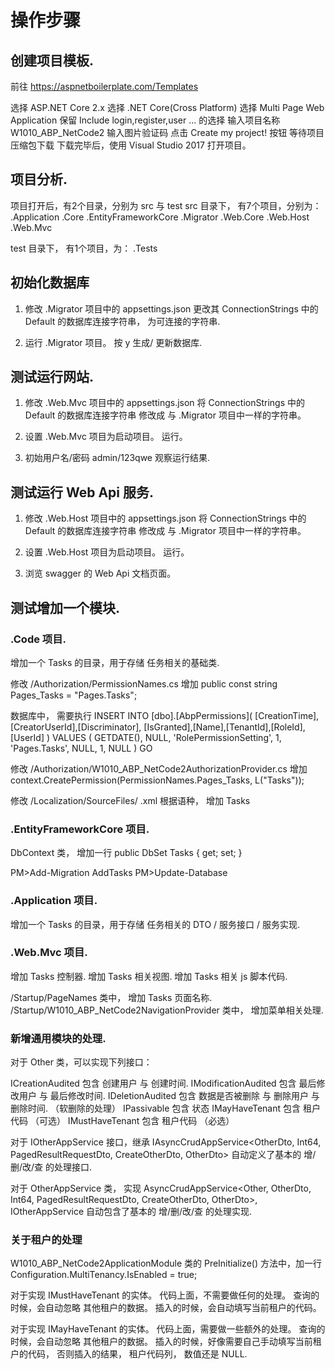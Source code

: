 # 操作步骤



## 创建项目模板.

前往 https://aspnetboilerplate.com/Templates

选择 ASP.NET Core 2.x
选择 .NET Core(Cross Platform)
选择 Multi Page Web Application
保留 Include login,register,user ... 的选择
输入项目名称  W1010_ABP_NetCode2
输入图片验证码
点击 Create my project! 按钮
等待项目压缩包下载
下载完毕后，使用 Visual Studio 2017 打开项目。





## 项目分析.

项目打开后，有2个目录，分别为 src 与 test
src 目录下， 有7个项目，分别为：
    .Application
	.Core
	.EntityFrameworkCore
	.Migrator
	.Web.Core
	.Web.Host
	.Web.Mvc

test 目录下， 有1个项目，为：
    .Tests




## 初始化数据库

1. 修改 .Migrator 项目中的 appsettings.json
更改其 ConnectionStrings 中的 Default 的数据库连接字符串， 为可连接的字符串.

2. 运行	.Migrator 项目。
按 y 生成/ 更新数据库.
	


## 测试运行网站.

1. 修改 .Web.Mvc 项目中的 appsettings.json
将 ConnectionStrings 中的 Default 的数据库连接字符串
修改成 与  .Migrator 项目中一样的字符串。

2. 设置 .Web.Mvc 项目为启动项目。
运行。

3. 初始用户名/密码  admin/123qwe
观察运行结果.





## 测试运行 Web Api 服务.

1. 修改 .Web.Host 项目中的 appsettings.json
将 ConnectionStrings 中的 Default 的数据库连接字符串
修改成 与  .Migrator 项目中一样的字符串。



2. 设置 .Web.Host 项目为启动项目。
运行。


3. 浏览 swagger 的 Web Api 文档页面。






## 测试增加一个模块.

### .Code 项目.
增加一个 Tasks 的目录，用于存储 任务相关的基础类.

修改 /Authorization/PermissionNames.cs
增加 public const string Pages_Tasks = "Pages.Tasks";


数据库中， 需要执行
INSERT INTO [dbo].[AbpPermissions](
	[CreationTime],[CreatorUserId],[Discriminator],
	[IsGranted],[Name],[TenantId],[RoleId],[UserId]
) VALUES (
	GETDATE(),	NULL,	'RolePermissionSetting',
	1,	'Pages.Tasks',		NULL,  1,  NULL
)
GO


修改 /Authorization/W1010_ABP_NetCode2AuthorizationProvider.cs
增加 context.CreatePermission(PermissionNames.Pages_Tasks, L("Tasks"));



修改 /Localization/SourceFiles/ .xml
根据语种， 增加 <text name="Tasks">Tasks</text>




### .EntityFrameworkCore 项目.
DbContext 类， 增加一行
public DbSet<Task> Tasks { get; set; }

PM>Add-Migration AddTasks
PM>Update-Database





### .Application 项目.
增加一个 Tasks 的目录，用于存储 任务相关的 DTO / 服务接口 / 服务实现.


### .Web.Mvc 项目.
增加 Tasks 控制器.
增加 Tasks 相关视图.
增加 Tasks 相关 js 脚本代码.

/Startup/PageNames 类中， 增加 Tasks 页面名称.
/Startup/W1010_ABP_NetCode2NavigationProvider 类中， 增加菜单相关处理.








### 新增通用模块的处理.

对于 Other 类，可以实现下列接口：

ICreationAudited		包含 创建用户 与 创建时间.
IModificationAudited	包含 最后修改用户 与 最后修改时间.
IDeletionAudited		包含 数据是否被删除 与 删除用户 与 删除时间.  （软删除的处理）
IPassivable				包含 状态
IMayHaveTenant			包含 租户代码 （可选）
IMustHaveTenant			包含 租户代码 （必选）


对于 IOtherAppService 接口，继承 IAsyncCrudAppService<OtherDto, Int64, PagedResultRequestDto, CreateOtherDto, OtherDto>
自动定义了基本的 增/删/改/查  的处理接口.


对于 OtherAppService 类， 实现  AsyncCrudAppService<Other, OtherDto, Int64, PagedResultRequestDto, CreateOtherDto, OtherDto>, IOtherAppService
自动包含了基本的 增/删/改/查  的处理实现.




### 关于租户的处理 
W1010_ABP_NetCode2ApplicationModule 类的 PreInitialize() 方法中，加一行
Configuration.MultiTenancy.IsEnabled = true;

对于实现 IMustHaveTenant 的实体。
代码上面，不需要做任何的处理。
查询的时候，会自动忽略 其他租户的数据。
插入的时候，会自动填写当前租户的代码。

对于实现 IMayHaveTenant 的实体。
代码上面，需要做一些额外的处理。
查询的时候，会自动忽略 其他租户的数据。
插入的时候，好像需要自己手动填写当前租户的代码， 否则插入的结果， 租户代码列， 数值还是 NULL.


